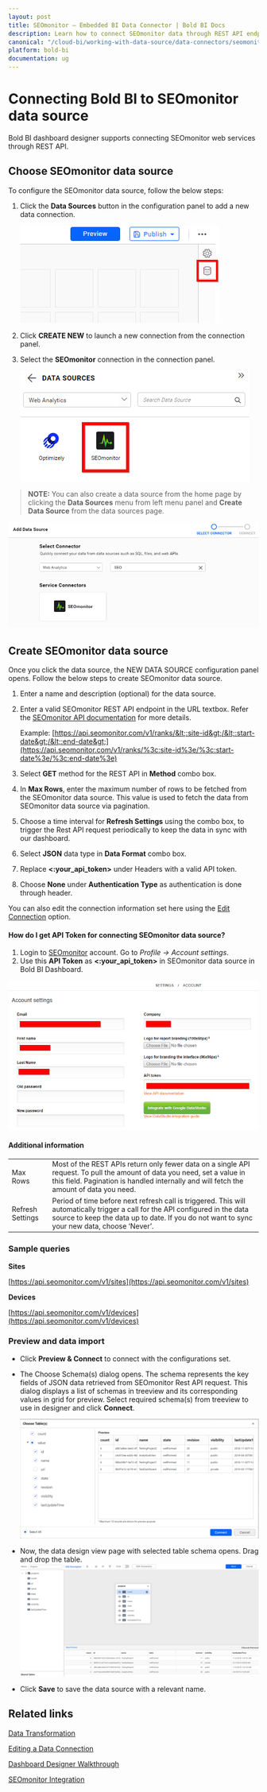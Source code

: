 ```yaml
---
layout: post
title: SEOmonitor – Embedded BI Data Connector | Bold BI Docs
description: Learn how to connect SEOmonitor data through REST API endpoint with Bold BI Embedded and create data source for dashboard configuration.
canonical: "/cloud-bi/working-with-data-source/data-connectors/seomonitor/"
platform: bold-bi
documentation: ug
---
```


# Connecting Bold BI to SEOmonitor data source
Bold BI dashboard designer supports connecting SEOmonitor web services through REST API.

## Choose SEOmonitor data source
To configure the SEOmonitor data source, follow the below steps:
1. Click the **Data Sources** button in the configuration panel to add a new data connection.

   ![Data source icon](/static/assets/embedded/working-with-datasource/data-connectors/images/common/DataSourcesIcon.png)

2. Click **CREATE NEW** to launch a new connection from the connection panel.
3. Select the **SEOmonitor** connection in the connection panel.

   ![Choose data source](/static/assets/embedded/working-with-datasource/data-connectors/images/seomonitor/ChooseDS.png)

> **NOTE:**  You can also create a data source from the home page by clicking the **Data Sources** menu from left menu panel and **Create Data Source** from the data sources page.

   ![Choose data source from server](/static/assets/embedded/working-with-datasource/data-connectors/images/seomonitor/ChooseDS_server.png)

## Create SEOmonitor data source

Once you click the data source, the NEW DATA SOURCE configuration panel opens. Follow the below steps to create SEOmonitor data source.
1. Enter a name and description (optional) for the data source.
2. Enter a valid SEOmonitor REST API endpoint in the URL textbox. Refer the [SEOmonitor API documentation](https://docs.seomonitor.com/api/v1/) for more details.

    Example: [https://api.seomonitor.com/v1/ranks/&lt;:site-id&gt;/&lt;:start-date&gt;/&lt;:end-date&gt;](https://api.seomonitor.com/v1/ranks/%3c:site-id%3e/%3c:start-date%3e/%3c:end-date%3e) 

3. Select **GET** method for the REST API in **Method** combo box.
4. In **Max Rows**, enter the maximum number of rows to be fetched from the SEOmonitor data source. This value is used to fetch the data from SEOmonitor data source via pagination.
5. Choose a time interval for **Refresh Settings** using the combo box, to trigger the Rest API request periodically to keep the data in sync with our dashboard.  
6. Select **JSON** data type in **Data Format** combo box.
7. Replace **&lt;:your_api_token&gt;** under Headers with a valid API token.
8. Choose **None** under **Authentication Type** as authentication is done through header.

You can also edit the connection information set here using the [Edit Connection](/embedded-bi/working-with-data-source/editing-a-data-connection/) option.

#### How do I get API Token for connecting SEOmonitor data source?

1. Login to [SEOmonitor](https://app.seomonitor.com/my_account/login) account. Go to *Profile -> Account settings*.
2. Use this **API Token**  as **&lt;:your_api_token&gt;** in SEOmonitor data source in Bold BI Dashboard.

![Reveal API Token](/static/assets/embedded/working-with-datasource/data-connectors/images/seomonitor/APIToken.png)

#### Additional information
<table width="600">
<tr>
<td>
Max Rows
</td>
<td>
Most of the REST APIs return only fewer data on a single API request. To pull the amount of data you need, set a value in this field.  
Pagination is handled internally and will fetch the amount of data you need.
</td>
</tr>
<tr>
<td>
Refresh Settings
</td>
<td>
Period of time before next refresh call is triggered. This will automatically trigger a call for the API configured in the data source to keep the data up to date. If you do not want to sync your new data, choose ‘Never’.
</td>
</tr>
</table>

### Sample queries

**Sites**

[https://api.seomonitor.com/v1/sites](https://api.seomonitor.com/v1/sites)

**Devices**

[https://api.seomonitor.com/v1/devices](https://api.seomonitor.com/v1/devices)

### Preview and data import
* Click **Preview & Connect** to connect with the configurations set.
* The Choose Schema(s) dialog opens. The schema represents the key fields of JSON data retrieved from SEOmonitor Rest API request. This dialog displays a list of schemas in treeview and its corresponding values in grid for preview. Select required schema(s) from treeview to use in designer and click **Connect**.

   ![Preview](/static/assets/embedded/working-with-datasource/data-connectors/images/common/Preview.png)

* Now, the data design view page with selected table schema opens. Drag and drop the table.
   ![Query Editor](/static/assets/embedded/working-with-datasource/data-connectors/images/common/QueryEditor.png)

* Click **Save** to save the data source with a relevant name.

## Related links

[Data Transformation](/embedded-bi/working-with-data-source/transforming-data/joining-table/)

[Editing a Data Connection](/embedded-bi/working-with-data-source/editing-a-data-connection/)   

[Dashboard Designer Walkthrough](/embedded-bi/getting-started/bold-bi-walk-through/)

[SEOmonitor Integration](https://www.boldbi.com/integrations/seomonitor?utm_source=syncfusion&utm_medium=documentation&utm_campaign=boldbiseomonitorintegration)